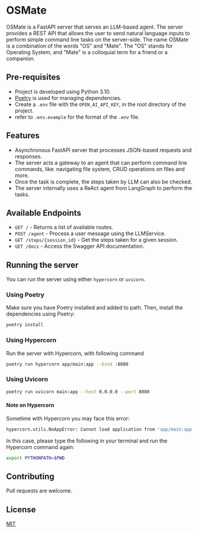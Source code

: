 # OSMate

OSMate is a FastAPI server that serves an LLM-based agent. 
The server provides a REST API that allows the user to send natural language inputs to perform simple command line tasks on the server-side.
The name OSMate is a combination of the words "OS" and "Mate". The "OS" stands for Operating System, and "Mate" is a colloquial term for a friend or a companion.

## Pre-requisites

- Project is developed using Python 3.10.
- [Poetry](https://python-poetry.org/) is used for managing dependencies.
- Create a `.env` file with the `OPEN_AI_API_KEY`, in the root directory of the project.
- refer to `.env.example` for the format of the `.env` file.

## Features
- Asynchronous FastAPI server that processes JSON-based requests and responses.
- The server acts a gateway to an agent that can perform command line commands, like: navigating file system, CRUD operations on files and more.
- Once the task is complete, the steps taken by LLM can also be checked.
- The server internally uses a ReAct agent from LangGraph to perform the tasks.

## Available Endpoints

- `GET /` - Returns a list of available routes.
- `POST /agent` - Process a user message using the LLMService.
- `GET /steps/{session_id}` - Get the steps taken for a given session.
- `GET /docs` - Access the Swagger API documentation.

## Running the server
You can run the server using either `hypercorn` or `uvicorn`.

### Using Poetry
Make sure you have Poetry installed and added to path.
Then, install the dependencies using Poetry:
```sh
poetry install
```
### Using Hypercorn
Run the server with Hypercorn, with following command
```sh
poetry run hypercorn app/main:app --bind :8080
```

### Using Uvicorn
```sh
poetry run uvicorn main:app --host 0.0.0.0 --port 8080
```

#### Note on Hypercorn
Sometime with Hypercorn you may face this error:
```sh
hypercorn.utils.NoAppError: Cannot load application from 'app/main:app', module not found.
```
In this case, please type the following in your terminal and run the Hypercorn command again:
```sh
export PYTHONPATH=$PWD
```
## Contributing

Pull requests are welcome.

## License
[MIT](https://choosealicense.com/licenses/mit/)
